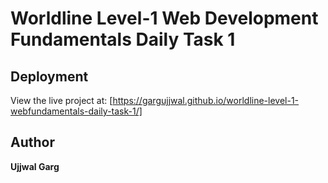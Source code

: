 # Worldline Level-1 Web Development Fundamentals Daily Task 1

## Deployment

View the live project at: [https://gargujjwal.github.io/worldline-level-1-webfundamentals-daily-task-1/]

## Author

**Ujjwal Garg**

